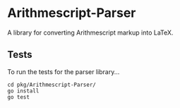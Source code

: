 # Arithmescript-Parser
A library for converting Arithmescript markup into LaTeX.

## Tests
To run the tests for the parser library...
```
cd pkg/Arithmescript-Parser/
go install
go test
```